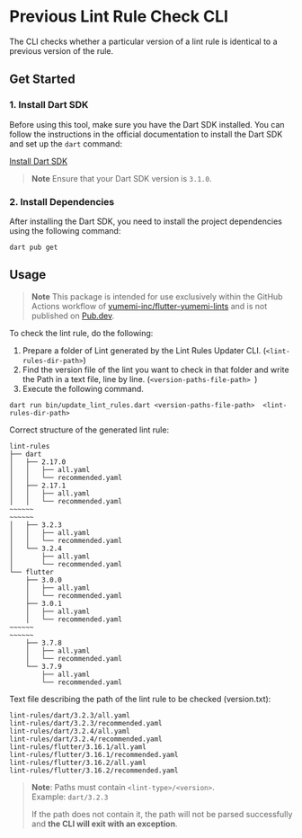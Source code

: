 # Previous Lint Rule Check CLI
The CLI checks whether a particular version of a lint rule is identical to a previous version of the rule.

## Get Started

### 1. Install Dart SDK

Before using this tool, make sure you have the Dart SDK installed. You can follow the instructions in the official
documentation to install the Dart SDK and set up the `dart` command:

[Install Dart SDK]

> **Note**
> Ensure that your Dart SDK version is `3.1.0`.

### 2. Install Dependencies

After installing the Dart SDK, you need to install the project dependencies using the following command:

```shell
dart pub get
```

## Usage

> **Note**
> This package is intended for use exclusively within the GitHub Actions workflow of
> [yumemi-inc/flutter-yumemi-lints] and is not published on [Pub.dev].

To check the lint rule, do the following:
1. Prepare a folder of Lint generated by the Lint Rules Updater CLI. (`<lint-rules-dir-path>`)
2. Find the version file of the lint you want to check in that folder and write the Path in a text file, line by line. (`<version-paths-file-path> `)
3. Execute the following command.

```shell
dart run bin/update_lint_rules.dart <version-paths-file-path>  <lint-rules-dir-path>
```

Correct structure of the generated lint rule:
```
lint-rules
├── dart
│   ├── 2.17.0
│   │   ├── all.yaml
│   │   └── recommended.yaml
│   ├── 2.17.1
│   │   ├── all.yaml
│   │   └── recommended.yaml
~~~~~~
~~~~~~
│   ├── 3.2.3
│   │   ├── all.yaml
│   │   └── recommended.yaml
│   └── 3.2.4
│       ├── all.yaml
│       └── recommended.yaml
└── flutter
    ├── 3.0.0
    │   ├── all.yaml
    │   └── recommended.yaml
    ├── 3.0.1
    │   ├── all.yaml
    │   └── recommended.yaml
~~~~~~
~~~~~~
    ├── 3.7.8
    │   ├── all.yaml
    │   └── recommended.yaml
    └── 3.7.9
        ├── all.yaml
        └── recommended.yaml
```

Text file describing the path of the lint rule to be checked (version.txt):
```
lint-rules/dart/3.2.3/all.yaml
lint-rules/dart/3.2.3/recommended.yaml
lint-rules/dart/3.2.4/all.yaml
lint-rules/dart/3.2.4/recommended.yaml
lint-rules/flutter/3.16.1/all.yaml
lint-rules/flutter/3.16.1/recommended.yaml
lint-rules/flutter/3.16.2/all.yaml
lint-rules/flutter/3.16.2/recommended.yaml
```
> **Note**:
> Paths must contain `<lint-type>/<version>`.\
> Example: `dart/3.2.3`
>
> If the path does not contain it, the path will not be parsed successfully and **the CLI will exit with an exception**.


<!-- Links -->

[Install Dart SDK]: https://dart.dev/get-dart

[yumemi-inc/flutter-yumemi-lints]: https://github.com/yumemi-inc/flutter-yumemi-lints

[Pub.dev]: https://pub.dev/
